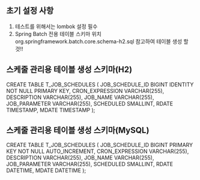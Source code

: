 ## 초기 설정 사항
1. 테스트를 위해서는 lombok 설정 필수
2. Spring Batch 전용 테이블 스키마 위치 org.springframework.batch.core.schema-h2.sql 참고하여 테이블 생성 할 것!!
## 스케줄 관리용 테이블 생성 스키마(H2)
CREATE TABLE T_JOB_SCHEDULES
(
    JOB_SCHEDULE_ID BIGINT IDENTITY NOT NULL PRIMARY KEY,
    CRON_EXPRESSION VARCHAR(255),
    DESCRIPTION VARCHAR(255),
    JOB_NAME VARCHAR(255),
    JOB_PARAMETER VARCHAR(255),
    SCHEDULED SMALLINT,
    RDATE TIMESTAMP,
    MDATE TIMESTAMP
);
## 스케줄 관리용 테이블 생성 스키마(MySQL)
CREATE TABLE T_JOB_SCHEDULES
(
    JOB_SCHEDULE_ID BIGINT PRIMARY KEY NOT NULL AUTO_INCREMENT,
    CRON_EXPRESSION VARCHAR(255),
    DESCRIPTION VARCHAR(255),
    JOB_NAME VARCHAR(255),
    JOB_PARAMETER VARCHAR(255),
    SCHEDULED SMALLINT,
    RDATE DATETIME,
    MDATE DATETIME
);

